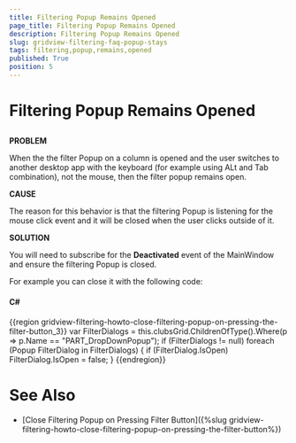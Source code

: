 ```yaml
---
title: Filtering Popup Remains Opened
page_title: Filtering Popup Remains Opened
description: Filtering Popup Remains Opened
slug: gridview-filtering-faq-popup-stays
tags: filtering,popup,remains,opened
published: True
position: 5
---
```


# Filtering Popup Remains Opened



## 

__PROBLEM__

When the the filter Popup on a column is opened and the user switches to another desktop app with the keyboard (for example using ALt and Tab combination), not the mouse, then the filter popup remains open.
        

__CAUSE__

The reason for this behavior is that the filtering Popup is listening for the mouse click event and it will be closed when the user clicks outside of it.
        

__SOLUTION__

You will need to subscribe for the __Deactivated__ event of the MainWindow and ensure the filtering Popup is closed.
        

For example you can close it with the following code:
        

#### __C#__

{{region gridview-filtering-howto-close-filtering-popup-on-pressing-the-filter-button_3}}
	    var FilterDialogs = this.clubsGrid.ChildrenOfType<Popup>().Where(p => p.Name == "PART_DropDownPopup");
	    if (FilterDialogs != null)
	    foreach (Popup FilterDialog in FilterDialogs)
	    {
	        if (FilterDialog.IsOpen)
	            FilterDialog.IsOpen = false;
	    }
	{{endregion}}



# See Also

 * [Close Filtering Popup on Pressing Filter Button]({%slug gridview-filtering-howto-close-filtering-popup-on-pressing-the-filter-button%})
